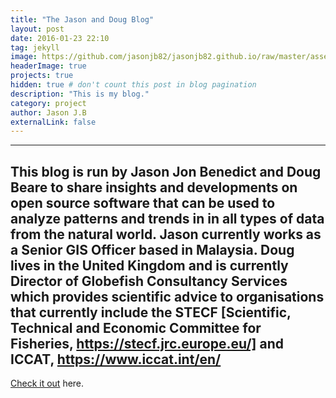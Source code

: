 ```yaml
---
title: "The Jason and Doug Blog"
layout: post
date: 2016-01-23 22:10
tag: jekyll
image: https://github.com/jasonjb82/jasonjb82.github.io/raw/master/assets/screen-shot.png
headerImage: true
projects: true
hidden: true # don't count this post in blog pagination
description: "This is my blog."
category: project
author: Jason J.B
externalLink: false
---
```


---
This blog is run by Jason Jon Benedict and Doug Beare to share insights and developments on open source software that can be used to analyze patterns and trends in in all types of data from the natural world. Jason currently works as a Senior GIS Officer based in Malaysia. Doug lives in the United Kingdom and is currently Director of Globefish Consultancy Services which provides scientific advice to organisations that currently include the STECF [Scientific, Technical and Economic Committee for Fisheries, https://stecf.jrc.europe.eu/] and ICCAT, https://www.iccat.int/en/
---

[Check it out](http://jason-doug-climate.blogspot.com/) here.

